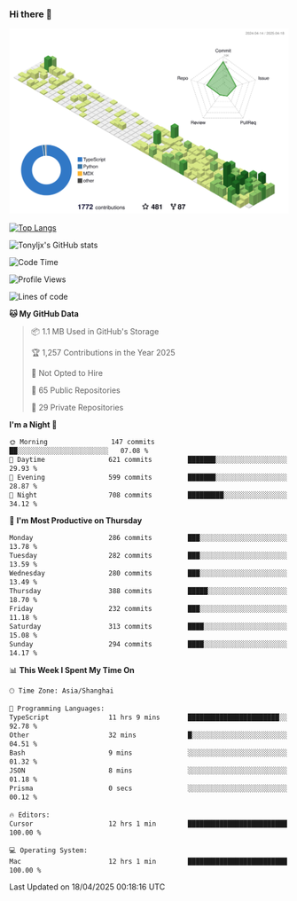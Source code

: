 ### Hi there 👋

![](./profile-3d-contrib/profile-green-animate.svg)

 

[![Top Langs](https://github-readme-stats.vercel.app/api/top-langs/?username=tonyljx)](https://github.com/anuraghazra/github-readme-stats)

![Tonyljx's GitHub stats](https://github-readme-stats.vercel.app/api?username=tonyljx&theme=default&show_icons=true)

 

<!--START_SECTION:waka-->
![Code Time](http://img.shields.io/badge/Code%20Time-1%2C279%20hrs%2042%20mins-blue)

![Profile Views](http://img.shields.io/badge/Profile%20Views-1-blue)

![Lines of code](https://img.shields.io/badge/From%20Hello%20World%20I%27ve%20Written-1.1%20million%20lines%20of%20code-blue)

**🐱 My GitHub Data** 

> 📦 1.1 MB Used in GitHub's Storage 
 > 
> 🏆 1,257 Contributions in the Year 2025
 > 
> 🚫 Not Opted to Hire
 > 
> 📜 65 Public Repositories 
 > 
> 🔑 29 Private Repositories 
 > 
**I'm a Night 🦉** 

```text
🌞 Morning                147 commits         ██░░░░░░░░░░░░░░░░░░░░░░░   07.08 % 
🌆 Daytime                621 commits         ███████░░░░░░░░░░░░░░░░░░   29.93 % 
🌃 Evening                599 commits         ███████░░░░░░░░░░░░░░░░░░   28.87 % 
🌙 Night                  708 commits         █████████░░░░░░░░░░░░░░░░   34.12 % 
```
📅 **I'm Most Productive on Thursday** 

```text
Monday                   286 commits         ███░░░░░░░░░░░░░░░░░░░░░░   13.78 % 
Tuesday                  282 commits         ███░░░░░░░░░░░░░░░░░░░░░░   13.59 % 
Wednesday                280 commits         ███░░░░░░░░░░░░░░░░░░░░░░   13.49 % 
Thursday                 388 commits         █████░░░░░░░░░░░░░░░░░░░░   18.70 % 
Friday                   232 commits         ███░░░░░░░░░░░░░░░░░░░░░░   11.18 % 
Saturday                 313 commits         ████░░░░░░░░░░░░░░░░░░░░░   15.08 % 
Sunday                   294 commits         ████░░░░░░░░░░░░░░░░░░░░░   14.17 % 
```


📊 **This Week I Spent My Time On** 

```text
🕑︎ Time Zone: Asia/Shanghai

💬 Programming Languages: 
TypeScript               11 hrs 9 mins       ███████████████████████░░   92.78 % 
Other                    32 mins             █░░░░░░░░░░░░░░░░░░░░░░░░   04.51 % 
Bash                     9 mins              ░░░░░░░░░░░░░░░░░░░░░░░░░   01.32 % 
JSON                     8 mins              ░░░░░░░░░░░░░░░░░░░░░░░░░   01.18 % 
Prisma                   0 secs              ░░░░░░░░░░░░░░░░░░░░░░░░░   00.12 % 

🔥 Editors: 
Cursor                   12 hrs 1 min        █████████████████████████   100.00 % 

💻 Operating System: 
Mac                      12 hrs 1 min        █████████████████████████   100.00 % 
```


 Last Updated on 18/04/2025 00:18:16 UTC
<!--END_SECTION:waka-->
